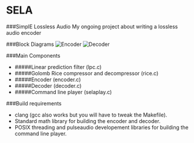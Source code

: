# SELA
###SimplE Lossless Audio
My ongoing project about writing a lossless audio encoder

###Block Diagrams
![Encoder](https://cloud.githubusercontent.com/assets/12273725/8868411/c24585e6-31f5-11e5-937a-e3c11c632704.png)
![Decoder](https://cloud.githubusercontent.com/assets/12273725/8868418/cbb6a1dc-31f5-11e5-91f6-8290766baa34.png)

###Main Components
* #####Linear prediction filter (lpc.c)
* #####Golomb Rice compressor and decompressor (rice.c)
* #####Encoder (encoder.c)
* #####Decoder (decoder.c)
* #####Command line player (selaplay.c)

###Build requirements
* clang (gcc also works but you will have to tweak the Makefile).
* Standard math library for building the encoder and decoder.
* POSIX threading and pulseaudio developement libraries for building the command line player.

